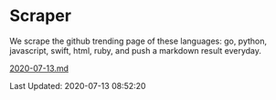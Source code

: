 # Scraper

We scrape the github trending page of these languages: go, python, javascript, swift, html, ruby, and push a markdown result everyday.

[2020-07-13.md](https://github.com/henson/Scraper/blob/master/2020-07-13.md)

Last Updated: 2020-07-13 08:52:20